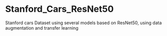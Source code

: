 # Stanford_Cars_ResNet50
Stanford cars Dataset using several models based on ResNet50, using data augmentation and transfer learning
